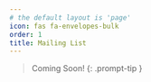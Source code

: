 ```yaml
---
# the default layout is 'page'
icon: fas fa-envelopes-bulk
order: 1
title: Mailing List
---
```


> Coming Soon!
{: .prompt-tip }
